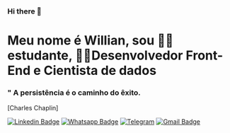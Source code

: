 ### Hi there 👋

# Meu nome é Willian, sou 👨‍🎓estudante, 👨‍💻Desenvolvedor Front-End e Cientista de dados 


###  " A persistência é o caminho do êxito.
[Charles Chaplin]


[![Linkedin Badge](https://img.shields.io/badge/-Linkedin-6633cc?style=flat-square&logo=Linkedin&logoColor=white&color=black&link=https://www.linkedin.com/in/willian-marcos-dos-santos-962782180/)](https://www.linkedin.com/in/willian-marcos-dos-santos-962782180/)
[![Whatsapp Badge](https://img.shields.io/badge/-WhatsApp-6633cc?style=flat-square&logo=Whatsapp&logoColor=white&color=black&link=https://whats.link/willian40)](https://whats.link/willian40)
[![Telegram](https://img.shields.io/badge/-Telegram-6633cc?style=flat-square&logo=Telegram&logoColor=white&color=black&link=https://t.me/wms40)](https://t.me/wms40)
[![Gmail Badge](https://img.shields.io/badge/-Gmail-c14438?style=flat-square&logo=Gmail&logoColor=white&color=black&link=mailto:will_up32@gmail.com)](mailto:will_up32@gmail.com)


<!--
**wmsantos40/wmsantos40** is a ✨ _special_ ✨ repository because its `README.md` (this file) appears on your GitHub profile.

Here are some ideas to get you started:

- 🔭 I’m currently working on ...
- 🌱 I’m currently learning ...
- 👯 I’m looking to collaborate on ...
- 🤔 I’m looking for help with ...
- 💬 Ask me about ...
- 📫 How to reach me: ...
- 😄 Pronouns: ...
- ⚡ Fun fact: ...
-->
